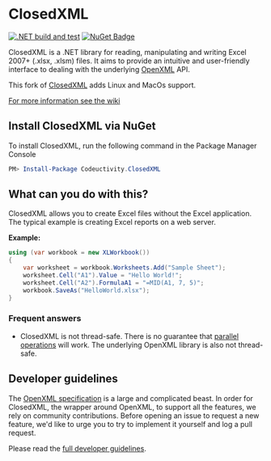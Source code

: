 # ClosedXML

[![.NET build and test](https://github.com/stesee/ClosedXML/actions/workflows/dotnet.yml/badge.svg)](https://github.com/stesee/ClosedXML/actions/workflows/dotnet.yml) [![NuGet Badge](https://buildstats.info/nuget/Codeuctivity.ClosedXML)](https://www.nuget.org/packages/Codeuctivity.ClosedXML/)

ClosedXML is a .NET library for reading, manipulating and writing Excel 2007+ (.xlsx, .xlsm) files. It aims to provide an intuitive and user-friendly interface to dealing with the underlying [OpenXML](https://github.com/OfficeDev/Open-XML-SDK) API.

This fork of [ClosedXML](https://www.nuget.org/packages/ClosedXML/) adds Linux and MacOs support.

[For more information see the wiki](https://github.com/closedxml/closedxml/wiki)

## Install ClosedXML via NuGet

To install ClosedXML, run the following command in the Package Manager Console

``` powershell
PM> Install-Package Codeuctivity.ClosedXML
```

## What can you do with this?

ClosedXML allows you to create Excel files without the Excel application. The typical example is creating Excel reports on a web server.

**Example:**

```c#
using (var workbook = new XLWorkbook())
{
    var worksheet = workbook.Worksheets.Add("Sample Sheet");
    worksheet.Cell("A1").Value = "Hello World!";
    worksheet.Cell("A2").FormulaA1 = "=MID(A1, 7, 5)";
    workbook.SaveAs("HelloWorld.xlsx");
}
```

### Frequent answers

- ClosedXML is not thread-safe. There is no guarantee that [parallel operations](https://github.com/ClosedXML/ClosedXML/issues/1662) will work. The underlying OpenXML library is also not thread-safe.

## Developer guidelines

The [OpenXML specification](https://www.ecma-international.org/publications/standards/Ecma-376.htm) is a large and complicated beast. In order for ClosedXML, the wrapper around OpenXML, to support all the features, we rely on community contributions. Before opening an issue to request a new feature, we'd like to urge you to try to implement it yourself and log a pull request.

Please read the [full developer guidelines](CONTRIBUTING.md).
